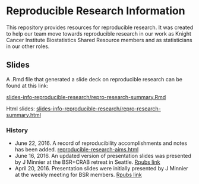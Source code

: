 

# Reproducible Research Information

This repository provides resources for reproducible research.
It was created to help our team move towards reproducible research in our work as Knight Cancer Institute Biostatistics Shared Resource members and as statisticians in our other roles.

## Slides

A .Rmd file that generated a slide deck on reproducible research can be found at this link:

[slides-info-reproducible-research/repro-research-summary.Rmd](slides-info-reproducible-research/repro-research-summary.Rmd)

Html slides: 
[slides-info-reproducible-research/repro-research-summary.html](slides-info-reproducible-research/repro-research-summary.html)

### History

- June 22, 2016. A record of reproducibility accomplishments and notes has been added. [reproducible-research-aims.html](reproducible-research-aims.html)
- June 16, 2016. An updated version of presentation slides was presented by J Minnier at the BSR+CRAB retreat in Seattle. [Rpubs link](http://rpubs.com/minnier/repro-bsr-2016-06)
- April 20, 2016. Presentation slides were initially presented by J Minnier at the weekly meeting for BSR members. [Rpubs link](http://rpubs.com/minnier/repro-bsr)
